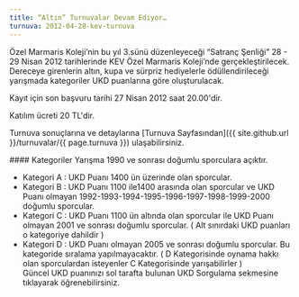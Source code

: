 ```yaml
---
title: “Altın” Turnuvalar Devam Ediyor…
turnuva: 2012-04-28-kev-turnuva
---
```


Özel Marmaris Koleji’nin bu yıl 3.sünü düzenleyeceği “Satranç Şenliği” 28 - 29 Nisan 2012 tarihlerinde KEV Özel Marmaris Koleji’nde gerçekleştirilecek. Dereceye girenlerin altın, kupa ve sürpriz hediyelerle ödüllendirileceği yarışmada kategoriler UKD puanlarına göre oluşturulacak.

Kayıt için son başvuru tarihi 27 Nisan 2012 saat 20.00'dir.  

Katılım ücreti 20 TL'dir.  

Turnuva sonuçlarına ve detaylarına [Turnuva Sayfasından]({{ site.github.url }}/turnuvalar/{{ page.turnuva }}) ulaşabilirsiniz.

#### Kategoriler
Yarışma 1990 ve sonrası doğumlu sporculara açıktır.
* Kategori A : UKD Puanı 1400 ün üzerinde olan sporcular.
* Kategori B : UKD Puanı 1100 ile1400 arasında olan sporcular ve UKD Puanı olmayan 1992-1993-1994-1995-1996-1997-1998-1999-2000 doğumlu sporcular.
* Kategori C : UKD Puanı 1100 ün altında olan sporcular ile UKD Puanı olmayan 2001 ve sonrası doğumlu sporcular.
( Alt sınırdaki UKD puanları o kategoriye dahildir )
* Kategori D : UKD Puanı olmayan 2005 ve sonrası doğumlu sporcular. Bu kategoride sıralama yapılmayacaktır.
( D Kategorisinde oynama hakkı olan sporculardan isteyenler C Kategorisinde yarışabilirler )  
Güncel UKD puanınızı sol tarafta bulunan UKD Sorgulama sekmesine tıklayarak öğrenebilirsiniz.
